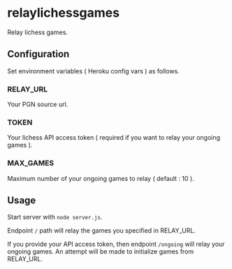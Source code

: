 # relaylichessgames
Relay lichess games.

## Configuration

Set environment variables ( Heroku config vars ) as follows.

### RELAY_URL

Your PGN source url.

### TOKEN

Your lichess API access token ( required if you want to relay your ongoing games ).

### MAX_GAMES

Maximum number of your ongoing games to relay ( default : 10 ).

## Usage

Start server with `node server.js`.

Endpoint `/` path will relay the games you specified in RELAY_URL.

If you provide your API access token, then endpoint `/ongoing` will relay your ongoing games. An attempt will be made to initialize games from RELAY_URL.